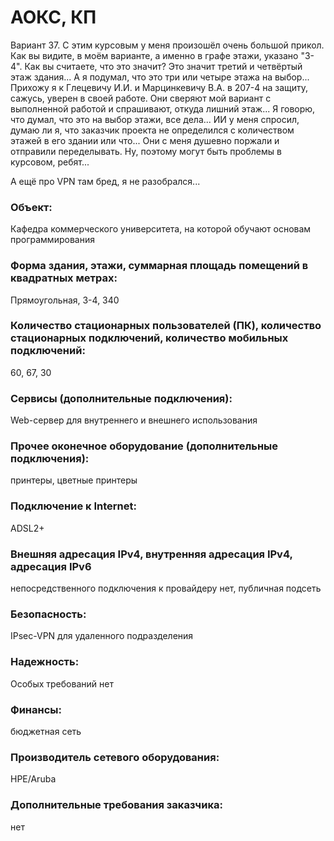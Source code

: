 # АОКС, КП

Вариант 37. 
С этим курсовым у меня произошёл очень большой прикол. Как вы видите, в моём варианте, а именно в графе этажи, указано "3-4". Как вы считаете, что это значит?
Это значит третий и четвёртый этаж здания... А я подумал, что это три или четыре этажа на выбор... 
Прихожу я к Глецевичу И.И. и Марцинкевичу В.А. в 207-4 на защиту, сажусь, уверен в своей работе. Они сверяют мой вариант с выполненной работой и спрашивают, откуда лишний этаж... Я говорю, что думал, что это на выбор этажи, все дела...  ИИ у меня спросил, думаю ли я, что заказчик проекта не определился с количеством этажей в его здании или что... Они с меня душевно поржали и отправили переделывать. Ну, поэтому могут быть проблемы в курсовом, ребят...

А ещё про VPN там бред, я не разобрался...
### Объект:	
Кафедра коммерческого университета, на которой обучают
основам программирования
### Форма здания, этажи, суммарная площадь помещений в квадратных метрах:
Прямоугольная, 3-4, 340 
### Количество стационарных пользователей (ПК), количество стационарных подключений, количество мобильных подключений: 	
60, 67, 30
### Сервисы (дополнительные подключения):	
Web-сервер для внутреннего и внешнего использования
### Прочее оконечное оборудование (дополнительные подключения):
принтеры, цветные принтеры
### Подключение к Internet: 
ADSL2+
### Внешняя адресация IPv4, внутренняя адресация IPv4, адресация IPv6	
непосредственного подключения к провайдеру нет, публичная подсеть
### Безопасность: 
IPsec-VPN для удаленного подразделения
### Надежность: 
Особых требований нет
### Финансы:
бюджетная сеть
### Производитель сетевого оборудования:
HPE/Aruba
### Дополнительные требования заказчика:
нет 
